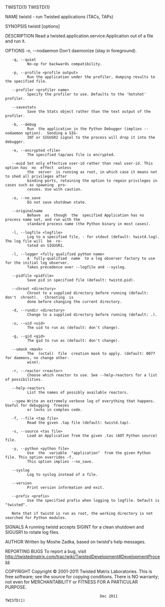 TWISTD(1)                                                                                    TWISTD(1)

NAME
       twistd - run Twisted applications (TACs, TAPs)

SYNOPSIS
       twistd [options]

DESCRIPTION
       Read a twisted.application.service.Application out of a file and run it.

OPTIONS
       -n, --nodaemon Don't daemonize (stay in foreground).

       -q, --quiet
              No-op for backwards compatibility.

       -p, --profile <profile output>
              Run the application under the profiler, dumping results to the specified file.

       --profiler <profiler name>
              Specify the profiler to use. Defaults to the 'hotshot' profiler.

       --savestats
              Save the Stats object rather than the text output of the profiler.

       -b, --debug
              Run  the application in the Python Debugger (implies --nodaemon option).  Sending a SIG‐
              INT or SIGUSR2 signal to the process will drop it into the debugger.

       -e, --encrypted <file>
              The specified tap/aos file is encrypted.

       --euid Set only effective user-id rather than real user-id. This option has  no  effect  unless
              the  server  is running as root, in which case it means not to shed all privileges after
              binding ports, retaining the option to regain privileges in cases such as spawning  pro‐
              cesses. Use with caution.

       -o, --no_save
              Do not save shutdown state.

       --originalname
              Behave  as  though  the  specified Application has no process name set, and run with the
              standard process name (the Python binary in most cases).

       -l, --logfile <logfile>
              Log to a specified file, - for stdout (default: twistd.log).  The log file will  be  ro‐
              tated on SIGUSR1.

       -l, --logger <fully qualified python name>
              A  fully-qualified  name  to a log observer factory to use for the initial log observer.
              Takes precedence over --logfile and --syslog.

       --pidfile <pidfile>
              Save pid in specified file (default: twistd.pid).

       --chroot <directory>
              Chroot to a supplied directory before running (default:  don't  chroot).   Chrooting  is
              done before changing the current directory.

       -d, --rundir <directory>
              Change to a supplied directory before running (default: .).

       -u, --uid <uid>
              The uid to run as (default: don't change).

       -g, --gid <gid>
              The gid to run as (default: don't change).

       --umask <mask>
              The  (octal)  file  creation mask to apply. (default: 0077 for daemons, no change other‐
              wise).

       -r, --reactor <reactor>
              Choose which reactor to use. See --help-reactors for a list of possibilities.

       --help-reactors
              List the names of possibly available reactors.

       --spew Write an extremely verbose log of everything that happens. Useful for debugging  freezes
              or locks in complex code.

       -f, --file <tap file>
              Read the given .tap file (default: twistd.tap).

       -s, --source <tas file>
              Load an Application from the given .tas (AOT Python source) file.

       -y, --python <python file>
              Use  the  variable  "application"  from the given Python file. This option overrides -f.
              This option implies --no_save.

       --syslog
              Log to syslog instead of a file.

       --version
              Print version information and exit.

       --prefix <prefix>
              Use the specified prefix when logging to logfile. Default is "twisted".

       Note that if twistd is run as root, the working directory is not searched for Python modules.

SIGNALS
       A running twistd accepts SIGINT for a clean shutdown and SIGUSR1 to rotate log files.

AUTHOR
       Written by Moshe Zadka, based on twistd's help messages.

REPORTING BUGS
       To report a bug, visit http://twistedmatrix.com/trac/wiki/TwistedDevelopment#DevelopmentProcess

COPYRIGHT
       Copyright © 2001-2011 Twisted Matrix Laboratories.
       This is free software; see the source for copying conditions. There is NO  warranty;  not  even
       for MERCHANTABILITY or FITNESS FOR A PARTICULAR PURPOSE.

                                               Dec 2011                                      TWISTD(1)
